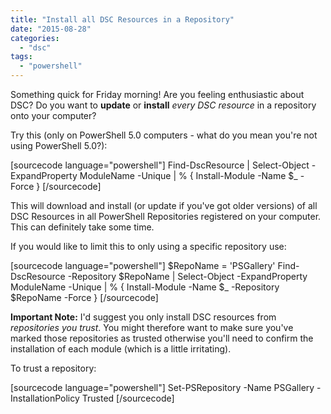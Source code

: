 ```yaml
---
title: "Install all DSC Resources in a Repository"
date: "2015-08-28"
categories: 
  - "dsc"
tags: 
  - "powershell"
---
```


Something quick for Friday morning! Are you feeling enthusiastic about DSC? Do you want to **update** or **install** _every DSC resource_ in a repository onto your computer?

Try this (only on PowerShell 5.0 computers - what do you mean you're not using PowerShell 5.0?):

\[sourcecode language="powershell"\] Find-DscResource | Select-Object -ExpandProperty ModuleName -Unique | % { Install-Module -Name $\_ -Force } \[/sourcecode\]

This will download and install (or update if you've got older versions) of all DSC Resources in all PowerShell Repositories registered on your computer. This can definitely take some time.

If you would like to limit this to only using a specific repository use:

\[sourcecode language="powershell"\] $RepoName = 'PSGallery' Find-DscResource -Repository $RepoName | Select-Object -ExpandProperty ModuleName -Unique | % { Install-Module -Name $\_ -Repository $RepoName -Force } \[/sourcecode\]

**Important Note:** I'd suggest you only install DSC resources from _repositories you trust_. You might therefore want to make sure you've marked those repositories as trusted otherwise you'll need to confirm the installation of each module (which is a little irritating).

To trust a repository:

\[sourcecode language="powershell"\] Set-PSRepository -Name PSGallery -InstallationPolicy Trusted \[/sourcecode\]
